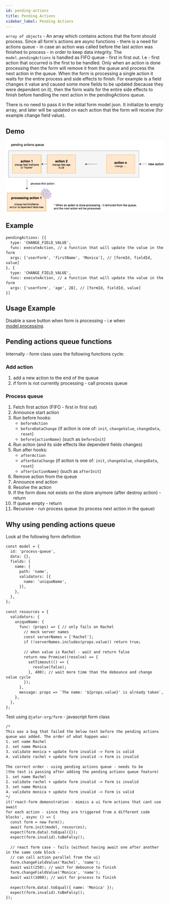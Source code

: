 ```yaml
---
id: pending-actions
title: Pending Actions
sidebar_label: Pending Actions
---
```


`array of objects` - An array which contains actions that the form should process. Since all form's actions are async functions - there is a need for actions queue - in case an action was called before the last action was finished to process - in order to keep data integrity. The `model.pendingActions` is handled as FIFO queue - first in first out. I.e - first action that occurred is the first to be handled. Only when an action is done processing then the form will remove it from the queue and process the next action in the queue.
When the form is processing a single action it waits for the entire process and side effects to finish. For example is a field changes it value and caused some more fields to be updated (because they were dependent on it), then the form waits for the entire side effects to finish before handling the next action in the pendingActions queue.

There is no need to pass it in the initial form model json. It initialize to empty array, and later will be updated on each action that the form will receive (for example change field value).

## Demo

![custom-field-view](assets/pending-actions.v1.0.0.png)

## Example
```
pendingActions: [{
  type: 'CHANGE_FIELD_VALUE',
  func: executeAction, // a function that will update the value in the form
  args: ['userForm', 'firstName', 'Monica'], // [formId, fieldId, value]
}, {
  type: 'CHANGE_FIELD_VALUE',
  func: executeAction, // a function that will update the value in the form
  args: ['userForm', 'age', 28], // [formId, fieldId, value]
}]
```
## Usage Example

Disable a save button when form is processing - i.e when [model.processing](processing.html).

## Pending actions queue functions

Internally - form class uses the following functions cycle:

### Add action

1. add a new action to the end of the queue
1. if form is not currently processing - call process queue

### Process queue

1. Fetch first action (FIFO - first in first out)
1. Announce start action
1. Run before hooks: 
   - `beforeAction`
   - `beforeDataChange` (if action is one of: `init`, `changeValue`, `changeData`, `reset`)
   - `before{actionName}` (such as `beforeInit`)
1. Run action (and its side effects like dependent fields changes)
1. Run after hooks:
   - `afterAction`
   - `afterDataChange` (if action is one of: `init`, `changeValue`, `changeData`, `reset`)
   - `after{actionName}` (such as `afterInit`)
1. Remove action from the queue
1. Announce end action
1. Resolve the action
1. If the form does not exists on the store anymore (after  destroy action) - return
1. If queue empty - return
1. Recursive - run process queue (to process next action in the queue)

## Why using pending actions queue

Look at the following form definition

```
const model = {
  id: 'process-queue',
  data: {},
  fields: {
    name: {
      path: 'name',
      validators: [{
        name: 'uniqueName',
      }],
    },
  },
};

const resources = {
  validators: {
    uniqueName: {
      func: (props) => { // only fails on Rachel
        // mock server names
        const serverNames = ['Rachel'];
        if (!serverNames.includes(props.value)) return true;

        // when value is Rachel - wait and return false
        return new Promise((resolve) => {
          setTimeout(() => {
            resolve(false);
          }, 400); // wait more time than the debounce and change value cycle
        });
      },
      message: props => `The name: '${props.value}' is already taken`,
    },
  },
};
```

Test using `@jafar-org/form` - javascript form class

```
/*
This was a bug that failed the below test before the pending actions queue was added. The order of what happen was:
1. set name Rachel
2. set name Monica
3. validate monica + update form invalid -> Form is valid
4. validate rachel + update form invalid -> Form is invalid

The correct order - using pending actions queue - needs to be 
(the test is passing after adding the pending actions queue feature)
1. set name Rachel
2. validate rachel + update form invalid -> Form is invalid
3. set name Monica
4. validate monica + update form invalid -> Form is valid
*/
it('react-form demonstration - mimics a ui form actions that cant use await
for each action - since they are triggered from a different code blocks', async () => {
  const form = new Form();
  await form.init(model, resources);
  expect(form.data).toEqual({});
  expect(form.invalid).toBeFalsy();

  // react form case - fails (without having await one after another in the same code block -
  // can call action parallel from the ui)
  form.changeFieldValue('Rachel', 'name');
  await wait(250); // wait for debounce to finish
  form.changeFieldValue('Monica', 'name');
  await wait(1000); // wait for process to finish

  expect(form.data).toEqual({ name: 'Monica' });
  expect(form.invalid).toBeFalsy();
});
```